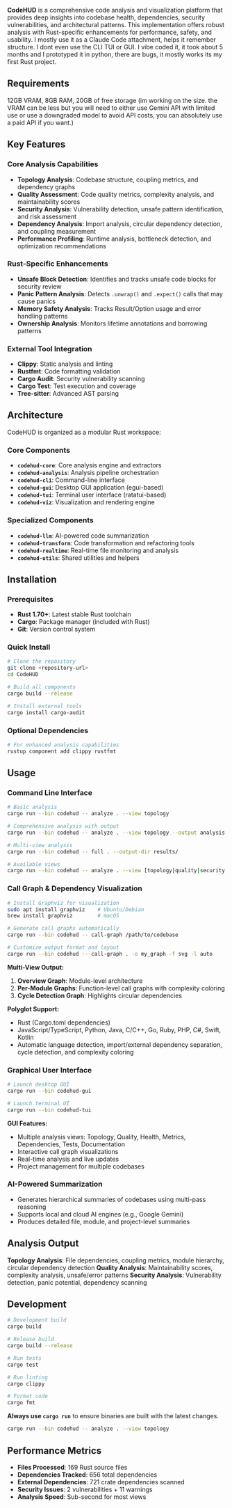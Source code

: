 **CodeHUD** is a comprehensive code analysis and visualization platform that provides deep insights into codebase health, dependencies, security vulnerabilities, and architectural patterns. This implementation offers robust analysis with Rust-specific enhancements for performance, safety, and usability. I mostly use it as a Claude Code attachment, helps it remember structure. I dont even use the CLI TUI or GUI. I vibe coded it, it took about 5 months and I prototyped it in python, there are bugs, it mostly works its my first Rust project. 

## Requirements
12GB VRAM, 8GB RAM, 20GB of free storage (im working on the size. the VRAM can be less but you will need to either use Gemini API with limited use or use a downgraded model to avoid API costs, you can absolutely use a paid API if you want.)

## Key Features

### Core Analysis Capabilities

* **Topology Analysis**: Codebase structure, coupling metrics, and dependency graphs
* **Quality Assessment**: Code quality metrics, complexity analysis, and maintainability scores
* **Security Analysis**: Vulnerability detection, unsafe pattern identification, and risk assessment
* **Dependency Analysis**: Import analysis, circular dependency detection, and coupling measurement
* **Performance Profiling**: Runtime analysis, bottleneck detection, and optimization recommendations

### Rust-Specific Enhancements

* **Unsafe Block Detection**: Identifies and tracks unsafe code blocks for security review
* **Panic Pattern Analysis**: Detects `.unwrap()` and `.expect()` calls that may cause panics
* **Memory Safety Analysis**: Tracks Result/Option usage and error handling patterns
* **Ownership Analysis**: Monitors lifetime annotations and borrowing patterns

### External Tool Integration

* **Clippy**: Static analysis and linting
* **Rustfmt**: Code formatting validation
* **Cargo Audit**: Security vulnerability scanning
* **Cargo Test**: Test execution and coverage
* **Tree-sitter**: Advanced AST parsing

## Architecture

CodeHUD is organized as a modular Rust workspace:

### Core Components

* **`codehud-core`**: Core analysis engine and extractors
* **`codehud-analysis`**: Analysis pipeline orchestration
* **`codehud-cli`**: Command-line interface
* **`codehud-gui`**: Desktop GUI application (egui-based)
* **`codehud-tui`**: Terminal user interface (ratatui-based)
* **`codehud-viz`**: Visualization and rendering engine

### Specialized Components

* **`codehud-llm`**: AI-powered code summarization
* **`codehud-transform`**: Code transformation and refactoring tools
* **`codehud-realtime`**: Real-time file monitoring and analysis
* **`codehud-utils`**: Shared utilities and helpers

## Installation

### Prerequisites

* **Rust 1.70+**: Latest stable Rust toolchain
* **Cargo**: Package manager (included with Rust)
* **Git**: Version control system

### Quick Install

```bash
# Clone the repository
git clone <repository-url>
cd CodeHUD

# Build all components
cargo build --release

# Install external tools
cargo install cargo-audit
```

### Optional Dependencies

```bash
# For enhanced analysis capabilities
rustup component add clippy rustfmt
```

## Usage

### Command Line Interface

```bash
# Basic analysis
cargo run --bin codehud -- analyze . --view topology

# Comprehensive analysis with output
cargo run --bin codehud -- analyze . --view topology --output analysis.json

# Multi-view analysis
cargo run --bin codehud -- full . --output-dir results/

# Available views
cargo run --bin codehud -- analyze . --view [topology|quality|security|dependencies]
```

### Call Graph & Dependency Visualization

```bash
# Install Graphviz for visualization
sudo apt install graphviz    # Ubuntu/Debian
brew install graphviz        # macOS

# Generate call graphs automatically
cargo run --bin codehud -- call-graph /path/to/codebase

# Customize output format and layout
cargo run --bin codehud -- call-graph . -o my_graph -f svg -l auto
```

**Multi-View Output:**

1. **Overview Graph**: Module-level architecture
2. **Per-Module Graphs**: Function-level call graphs with complexity coloring
3. **Cycle Detection Graph**: Highlights circular dependencies

**Polyglot Support:**

* Rust (Cargo.toml dependencies)
* JavaScript/TypeScript, Python, Java, C/C++, Go, Ruby, PHP, C#, Swift, Kotlin
* Automatic language detection, import/external dependency separation, cycle detection, and complexity coloring

### Graphical User Interface

```bash
# Launch desktop GUI
cargo run --bin codehud-gui

# Launch terminal UI
cargo run --bin codehud-tui
```

**GUI Features:**

* Multiple analysis views: Topology, Quality, Health, Metrics, Dependencies, Tests, Documentation
* Interactive call graph visualizations
* Real-time analysis and live updates
* Project management for multiple codebases

### AI-Powered Summarization

* Generates hierarchical summaries of codebases using multi-pass reasoning
* Supports local and cloud AI engines (e.g., Google Gemini)
* Produces detailed file, module, and project-level summaries

## Analysis Output

**Topology Analysis**: File dependencies, coupling metrics, module hierarchy, circular dependency detection
**Quality Analysis**: Maintainability scores, complexity analysis, unsafe/error patterns
**Security Analysis**: Vulnerability detection, panic potential, dependency scanning

## Development

```bash
# Development build
cargo build

# Release build
cargo build --release

# Run tests
cargo test

# Run linting
cargo clippy

# Format code
cargo fmt
```

**Always use `cargo run`** to ensure binaries are built with the latest changes.

```bash
cargo run --bin codehud -- analyze . --view topology
```

## Performance Metrics

* **Files Processed**: 169 Rust source files
* **Dependencies Tracked**: 656 total dependencies
* **External Dependencies**: 721 crate dependencies scanned
* **Security Issues**: 2 vulnerabilities + 11 warnings
* **Analysis Speed**: Sub-second for most views
